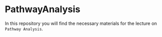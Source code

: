 # PathwayAnalysis

In this repository you will find the necessary materials for the lecture on `Pathway Analysis`.
